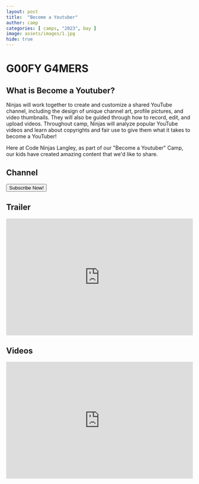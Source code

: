 ```yaml
---
layout: post
title:  "Become a Youtuber"
author: camp
categories: [ camps, "2023", bay ]
image: assets/images/1.jpg
hide: true
---
```

# G00FY G4MERS

## What is Become a Youtuber?
Ninjas will work together to create and customize a shared YouTube channel, including the design of unique channel art, profile pictures, and video thumbnails. They will also be guided through how to record, edit, and upload videos. Throughout camp, Ninjas will analyze popular YouTube videos and learn about copyrights and fair use to give them what it takes to become a YouTuber!

Here at Code Ninjas Langley, as part of our "Become a Youtuber" Camp, our kids have created amazing content that we'd like to share.

## Channel

<a href="https://www.youtube.com/@G00FYG4MERS" target="_blank" >
   <button class="btn-danger btn"><i class="fab fa-youtube"></i> Subscribe Now!</button>
</a>

## Trailer

<p><iframe style="width:100%;" height="315" src="https://www.youtube.com/embed/IKlW_zav5fs?rel=0&amp;showinfo=0" frameborder="0" allowfullscreen></iframe></p>

## Videos

<p><iframe style="width:100%;" height="315" src="https://www.youtube.com/embed/zDXmuU8V_nU?rel=0&amp;showinfo=0" frameborder="0" allowfullscreen></iframe></p>

<!-- Please check back after a while, the sensei is uploading the content to the hub.
<div style="width:100%">
    <img src='/assets/images/upload-cat.gif' style="width:80%;margin:auto;">
<div> -->
